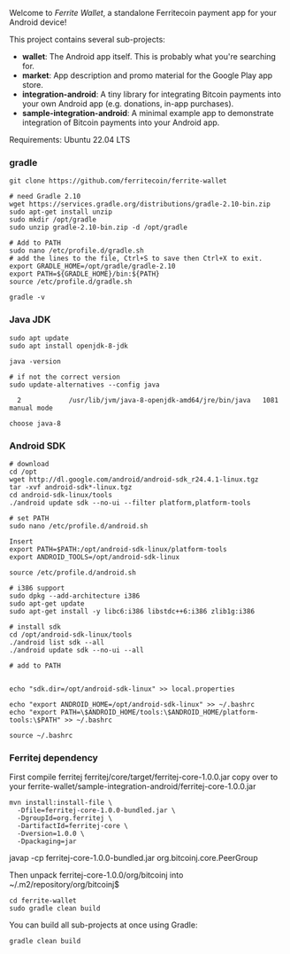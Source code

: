 Welcome to _Ferrite Wallet_, a standalone Ferritecoin payment app for your Android device!

This project contains several sub-projects:

 * __wallet__:
     The Android app itself. This is probably what you're searching for.
 * __market__:
     App description and promo material for the Google Play app store.
 * __integration-android__:
     A tiny library for integrating Bitcoin payments into your own Android app
     (e.g. donations, in-app purchases).
 * __sample-integration-android__:
     A minimal example app to demonstrate integration of Bitcoin payments into
     your Android app.

Requirements:
Ubuntu 22.04 LTS

### gradle
```
git clone https://github.com/ferritecoin/ferrite-wallet

# need Gradle 2.10
wget https://services.gradle.org/distributions/gradle-2.10-bin.zip
sudo apt-get install unzip
sudo mkdir /opt/gradle
sudo unzip gradle-2.10-bin.zip -d /opt/gradle

# Add to PATH
sudo nano /etc/profile.d/gradle.sh
# add the lines to the file, Ctrl+S to save then Ctrl+X to exit.
export GRADLE_HOME=/opt/gradle/gradle-2.10
export PATH=${GRADLE_HOME}/bin:${PATH}
source /etc/profile.d/gradle.sh

gradle -v
```

### Java JDK
```
sudo apt update
sudo apt install openjdk-8-jdk

java -version

# if not the correct version
sudo update-alternatives --config java

  2            /usr/lib/jvm/java-8-openjdk-amd64/jre/bin/java   1081      manual mode

choose java-8
```

### Android SDK
```
# download
cd /opt
wget http://dl.google.com/android/android-sdk_r24.4.1-linux.tgz
tar -xvf android-sdk*-linux.tgz
cd android-sdk-linux/tools
./android update sdk --no-ui --filter platform,platform-tools

# set PATH
sudo nano /etc/profile.d/android.sh

Insert
export PATH=$PATH:/opt/android-sdk-linux/platform-tools
export ANDROID_TOOLS=/opt/android-sdk-linux

source /etc/profile.d/android.sh

# i386 support
sudo dpkg --add-architecture i386
sudo apt-get update
sudo apt-get install -y libc6:i386 libstdc++6:i386 zlib1g:i386

# install sdk
cd /opt/android-sdk-linux/tools
./android list sdk --all
./android update sdk --no-ui --all

# add to PATH


echo "sdk.dir=/opt/android-sdk-linux" >> local.properties

echo "export ANDROID_HOME=/opt/android-sdk-linux" >> ~/.bashrc
echo "export PATH=\$ANDROID_HOME/tools:\$ANDROID_HOME/platform-tools:\$PATH" >> ~/.bashrc

source ~/.bashrc
```

### Ferritej dependency
First compile ferritej
ferritej/core/target/ferritej-core-1.0.0.jar
copy over to your 
ferrite-wallet/sample-integration-android/ferritej-core-1.0.0.jar
```
mvn install:install-file \
  -Dfile=ferritej-core-1.0.0-bundled.jar \
  -DgroupId=org.ferritej \
  -DartifactId=ferritej-core \
  -Dversion=1.0.0 \
  -Dpackaging=jar
```

javap -cp ferritej-core-1.0.0-bundled.jar org.bitcoinj.core.PeerGroup

Then unpack ferritej-core-1.0.0/org/bitcoinj into ~/.m2/repository/org/bitcoinj$

```
cd ferrite-wallet
sudo gradle clean build

```

You can build all sub-projects at once using Gradle:

`gradle clean build`
